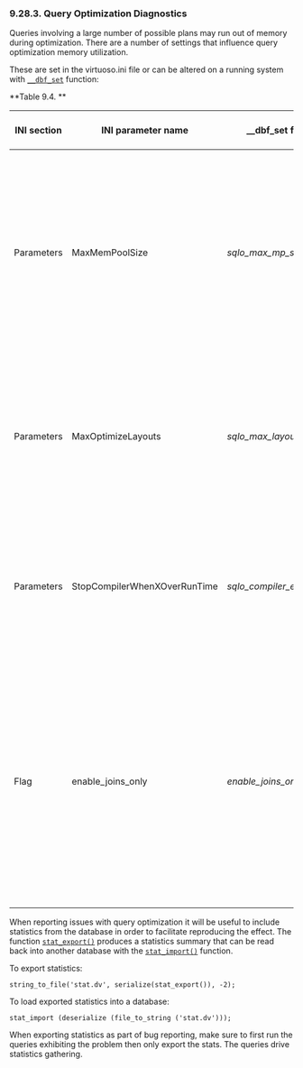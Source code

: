 <div id="queryoptdiagn" class="section">

<div class="titlepage">

<div>

<div>

### 9.28.3. Query Optimization Diagnostics

</div>

</div>

</div>

Queries involving a large number of possible plans may run out of memory
during optimization. There are a number of settings that influence query
optimization memory utilization.

These are set in the virtuoso.ini file or can be altered on a running
system with
<a href="fn_dbf_set.html" class="link" title="__dbf_set"><code
class="function">__dbf_set</code></a> function:

<div id="id34458" class="table">

**Table 9.4. **

<div class="table-contents">

| INI section | INI parameter name           | \_\_dbf_set function name                                        | \_\_dbf_set function description                                                                                                                                                                                                 |
|-------------|------------------------------|------------------------------------------------------------------|----------------------------------------------------------------------------------------------------------------------------------------------------------------------------------------------------------------------------------|
| Parameters  | MaxMemPoolSize               | <span class="emphasis">*sqlo_max_mp_size*</span>                 | Controlls the size limit in bytes for transient memory consumption. Increasing this may help. The given value should be over 10M, increasing this over 100M is seldom useful but can be tried.                                   |
| Parameters  | MaxOptimizeLayouts           | <span class="emphasis">*sqlo_max_layouts*</span>                 | Decreasing will reduce the number of plans tried, hence save memory. Reasonable values are 0 for no limit or somewhere in excess of 500 for a limit.                                                                             |
| Parameters  | StopCompilerWhenXOverRunTime | <span class="emphasis">*sqlo_compiler_exceeds_run_factor*</span> | Setting to 1 will stop optimization once the best plan is expected to take less time and the amount of time spent optimizing so far.                                                                                             |
| Flag        | enable_joins_only            | <span class="emphasis">*enable_joins_only*</span>                | When set, will cause the optimizer to only consider next plan candidates that are connected by a join to the existing partial plan. In other words, no cartesian products will be considered. This may save some space and time. |

</div>

</div>

  

When reporting issues with query optimization it will be useful to
include statistics from the database in order to facilitate reproducing
the effect. The function
<a href="fn_stat_export.html" class="link" title="stat_export"><code
class="function">stat_export()</code></a> produces a statistics summary
that can be read back into another database with the
<a href="fn_stat_import.html" class="link" title="stat_import"><code
class="function">stat_import()</code></a> function.

To export statistics:

``` programlisting
string_to_file('stat.dv', serialize(stat_export()), -2);
```

To load exported statistics into a database:

``` programlisting
stat_import (deserialize (file_to_string ('stat.dv')));
```

When exporting statistics as part of bug reporting, make sure to first
run the queries exhibiting the problem then only export the stats. The
queries drive statistics gathering.

</div>
